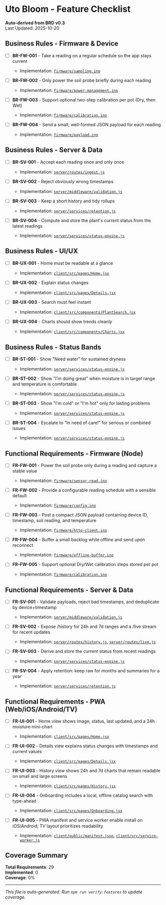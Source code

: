 # Uto Bloom - Feature Checklist
**Auto-derived from BRD v0.3**  
Last Updated: 2025-10-20

## Business Rules - Firmware & Device

- [ ] **BR-FW-001** - Take a reading on a regular schedule so the app stays current
  - Implementation: [`firmware/sampling.ino`](#)
  
- [ ] **BR-FW-002** - Only power the soil probe briefly during each reading
  - Implementation: [`firmware/power-management.ino`](#)
  
- [ ] **BR-FW-003** - Support optional two-step calibration per pot (Dry, then Wet)
  - Implementation: [`firmware/calibration.ino`](#)
  
- [ ] **BR-FW-004** - Send a small, well-formed JSON payload for each reading
  - Implementation: [`firmware/payload.ino`](#)

## Business Rules - Server & Data

- [ ] **BR-SV-001** - Accept each reading once and only once
  - Implementation: [`server/routes/ingest.js`](#)
  
- [ ] **BR-SV-002** - Reject obviously wrong timestamps
  - Implementation: [`server/middleware/validation.js`](#)
  
- [ ] **BR-SV-003** - Keep a short history and tidy rollups
  - Implementation: [`server/services/retention.js`](#)
  
- [ ] **BR-SV-004** - Compute and store the plant's current status from the latest readings
  - Implementation: [`server/services/status-engine.js`](#)

## Business Rules - UI/UX

- [ ] **BR-UX-001** - Home must be readable at a glance
  - Implementation: [`client/src/pages/Home.jsx`](#)
  
- [ ] **BR-UX-002** - Explain status changes
  - Implementation: [`client/src/pages/Details.jsx`](#)
  
- [ ] **BR-UX-003** - Search must feel instant
  - Implementation: [`client/src/components/PlantSearch.jsx`](#)
  
- [ ] **BR-UX-004** - Charts should show trends cleanly
  - Implementation: [`client/src/components/Charts.jsx`](#)

## Business Rules - Status Bands

- [ ] **BR-ST-001** - Show "Need water" for sustained dryness
  - Implementation: [`server/services/status-engine.js`](#)
  
- [ ] **BR-ST-002** - Show "I'm doing great" when moisture is in target range and temperature is comfortable
  - Implementation: [`server/services/status-engine.js`](#)
  
- [ ] **BR-ST-003** - Show "I'm cold" or "I'm hot" only for lasting problems
  - Implementation: [`server/services/status-engine.js`](#)
  
- [ ] **BR-ST-004** - Escalate to "In need of care!" for serious or combined issues
  - Implementation: [`server/services/status-engine.js`](#)

## Functional Requirements - Firmware (Node)

- [ ] **FR-FW-001** - Power the soil probe only during a reading and capture a stable value
  - Implementation: [`firmware/sensor-read.ino`](#)
  
- [ ] **FR-FW-002** - Provide a configurable reading schedule with a sensible default
  - Implementation: [`firmware/config.ino`](#)
  
- [ ] **FR-FW-003** - Post a compact JSON payload containing device ID, timestamp, soil reading, and temperature
  - Implementation: [`firmware/http-client.ino`](#)
  
- [ ] **FR-FW-004** - Buffer a small backlog while offline and send upon reconnect
  - Implementation: [`firmware/offline-buffer.ino`](#)
  
- [ ] **FR-FW-005** - Support optional Dry/Wet calibration steps stored per pot
  - Implementation: [`firmware/calibration.ino`](#)

## Functional Requirements - Server & Data

- [ ] **FR-SV-001** - Validate payloads, reject bad timestamps, and deduplicate by device+timestamp
  - Implementation: [`server/middleware/validation.js`](#)
  
- [ ] **FR-SV-002** - Expose /history for 24h and 7d ranges and a /live stream for recent updates
  - Implementation: [`server/routes/history.js`](#), [`server/routes/live.js`](#)
  
- [ ] **FR-SV-003** - Derive and store the current status from recent readings
  - Implementation: [`server/services/status-engine.js`](#)
  
- [ ] **FR-SV-004** - Apply retention: keep raw for months and summaries for a year
  - Implementation: [`server/services/retention.js`](#)

## Functional Requirements - PWA (Web/iOS/Android/TV)

- [ ] **FR-UI-001** - Home view shows image, status, last updated, and a 24h moisture mini-chart
  - Implementation: [`client/src/pages/Home.jsx`](#)
  
- [ ] **FR-UI-002** - Details view explains status changes with timestamps and current values
  - Implementation: [`client/src/pages/Details.jsx`](#)
  
- [ ] **FR-UI-003** - History view shows 24h and 7d charts that remain readable on small and large screens
  - Implementation: [`client/src/pages/History.jsx`](#)
  
- [ ] **FR-UI-004** - Onboarding includes a local, offline catalog search with type-ahead
  - Implementation: [`client/src/pages/Onboarding.jsx`](#)
  
- [ ] **FR-UI-005** - PWA manifest and service worker enable install on iOS/Android; TV layout prioritizes readability
  - Implementation: [`client/public/manifest.json`](#), [`client/src/service-worker.js`](#)

## Coverage Summary

**Total Requirements**: 29  
**Implemented**: 0  
**Coverage**: 0%

---

*This file is auto-generated. Run `npm run verify:features` to update coverage.*
